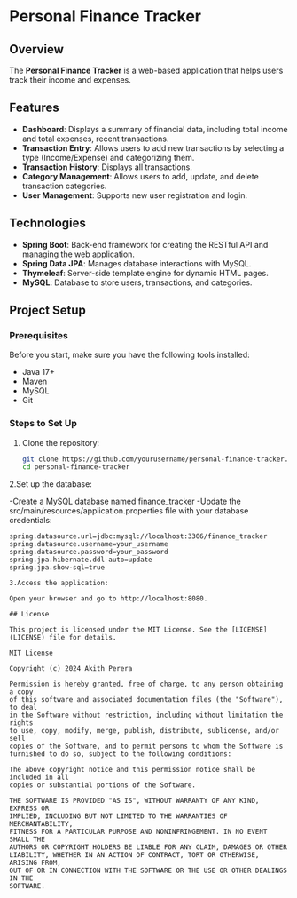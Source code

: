 # Personal Finance Tracker

## Overview

The **Personal Finance Tracker** is a web-based application that helps users track their income and expenses.
## Features

- **Dashboard**: Displays a summary of financial data, including total income and total expenses, recent transactions.
- **Transaction Entry**: Allows users to add new transactions by selecting a type (Income/Expense) and categorizing them.
- **Transaction History**: Displays all transactions.
- **Category Management**: Allows users to add, update, and delete transaction categories.
- **User Management**: Supports new user registration and login.

## Technologies

- **Spring Boot**: Back-end framework for creating the RESTful API and managing the web application.
- **Spring Data JPA**: Manages database interactions with MySQL.
- **Thymeleaf**: Server-side template engine for dynamic HTML pages.
- **MySQL**: Database to store users, transactions, and categories.

## Project Setup

### Prerequisites

Before you start, make sure you have the following tools installed:

- Java 17+
- Maven
- MySQL
- Git

### Steps to Set Up

1. Clone the repository:

   ```bash
   git clone https://github.com/yourusername/personal-finance-tracker.git
   cd personal-finance-tracker
2.Set up the database:

-Create a MySQL database named finance_tracker
-Update the src/main/resources/application.properties file with your database credentials:

   ```properties
spring.datasource.url=jdbc:mysql://localhost:3306/finance_tracker
spring.datasource.username=your_username
spring.datasource.password=your_password
spring.jpa.hibernate.ddl-auto=update
spring.jpa.show-sql=true

3.Access the application:

Open your browser and go to http://localhost:8080.

## License

This project is licensed under the MIT License. See the [LICENSE](LICENSE) file for details.

MIT License

Copyright (c) 2024 Akith Perera 

Permission is hereby granted, free of charge, to any person obtaining a copy
of this software and associated documentation files (the "Software"), to deal
in the Software without restriction, including without limitation the rights
to use, copy, modify, merge, publish, distribute, sublicense, and/or sell
copies of the Software, and to permit persons to whom the Software is
furnished to do so, subject to the following conditions:

The above copyright notice and this permission notice shall be included in all
copies or substantial portions of the Software.

THE SOFTWARE IS PROVIDED "AS IS", WITHOUT WARRANTY OF ANY KIND, EXPRESS OR
IMPLIED, INCLUDING BUT NOT LIMITED TO THE WARRANTIES OF MERCHANTABILITY,
FITNESS FOR A PARTICULAR PURPOSE AND NONINFRINGEMENT. IN NO EVENT SHALL THE
AUTHORS OR COPYRIGHT HOLDERS BE LIABLE FOR ANY CLAIM, DAMAGES OR OTHER
LIABILITY, WHETHER IN AN ACTION OF CONTRACT, TORT OR OTHERWISE, ARISING FROM,
OUT OF OR IN CONNECTION WITH THE SOFTWARE OR THE USE OR OTHER DEALINGS IN THE
SOFTWARE.

